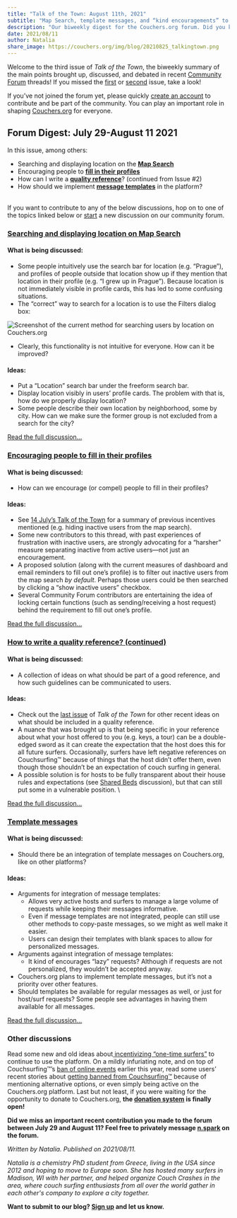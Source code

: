 ```yaml
---
title: "Talk of the Town: August 11th, 2021"
subtitle: "Map Search, template messages, and “kind encouragements” to fill in your profile!"
description: "Our biweekly digest for the Couchers.org forum. Did you know we have vibrant public discussions about couch surfing and the future of Couchers.org? Everyone is welcome to participate!"
date: 2021/08/11
author: Natalia
share_image: https://couchers.org/img/blog/20210825_talkingtown.png
---
```


Welcome to the third issue of _Talk of the Town_, the biweekly summary of the main points brought up, discussed, and debated in recent [Community Forum](https://community.couchers.org/) threads! If you missed the [first](https://couchers.org/blog/2021/07/17/talk-of-the-town/) or [second](https://couchers.org/blog/2021/07/28/talk-of-the-town/) issue, take a look!

If you’ve not joined the forum yet, please quickly [create an account](https://community.couchers.org/) to contribute and be part of the community. You can play an important role in shaping [Couchers.org](https://app.couchers.org/) for everyone.


## **Forum Digest: July 29-August 11 2021**

In this issue, among others:



* Searching and displaying location on the **[Map Search](https://community.couchers.org/t/displaying-people-on-the-map-city-not-shown/1331)**
* Encouraging people to **[fill in their profiles](https://community.couchers.org/t/encourage-people-to-fill-in-their-profiles/1137/16)**
* How can I write a **[quality reference](https://community.couchers.org/t/how-do-you-write-a-quality-reference/1333/14)**? (continued from Issue #2)
* How should we implement **[message templates](https://community.couchers.org/t/template-messages/1406)** in the platform?

 \
If you want to contribute to any of the below discussions, hop on to one of the topics linked below or [start](https://community.couchers.org/) a new discussion on our community forum. 


### **[Searching and displaying location on Map Search](https://community.couchers.org/t/displaying-people-on-the-map-city-not-shown/1331)**


#### **What is being discussed:**



* Some people intuitively use the search bar for location (e.g. “Prague”), and profiles of people outside that location show up if they mention that location in their profile (e.g. “I grew up in Prague”). Because location is not immediately visible in profile cards, this has led to some confusing situations. 
* The “correct” way to search for a location is to use the Filters dialog box:


![Screenshot of the current method for searching users by location on Couchers.org](/img/blog/20219811_map_search.png "A portion of the Map Search page is shown. A red circle highlights the 'Filters' button, which opens up the displayed dialog box. The top of the dialog box reads 'Near Location...', which represents the search field for location.")



* Clearly, this functionality is not intuitive for everyone. How can it be improved?



#### **Ideas:**



* Put a “Location” search bar under the freeform search bar. 
* Display location visibly in users’ profile cards. The problem with that is, how do we properly display location? 
* Some people describe their own location by neighborhood, some by city. How can we make sure the former group is not excluded from a search for the city?

[Read the full discussion...](https://community.couchers.org/t/displaying-people-on-the-map-city-not-shown/1331)


### **[Encouraging people to fill in their profiles](https://community.couchers.org/t/encourage-people-to-fill-in-their-profiles/1137)**


#### **What is being discussed:**



* How can we encourage (or compel) people to fill in their profiles?


#### **Ideas:**



* See [14 July’s Talk of the Town](https://couchers.org/blog/2021/07/17/talk-of-the-town/#:~:text=Encouraging%20people%20to%20fill%20in%20their%20profiles) for a summary of previous incentives mentioned (e.g. hiding inactive users from the map search).
* Some new contributors to this thread, with past experiences of frustration with inactive users, are strongly advocating for a “harsher” measure separating inactive from active users—not just an encouragement.
* A proposed solution (along with the current measures of dashboard and email reminders to fill out one’s profile) is to filter out inactive users from the map search _by default_. Perhaps those users could be then searched by clicking a “show inactive users” checkbox.
* Several Community Forum contributors are entertaining the idea of locking certain functions (such as sending/receiving a host request) behind the requirement to fill out one’s profile.

[Read the full discussion...](https://community.couchers.org/t/encourage-people-to-fill-in-their-profiles/1137)


### **[How to write a quality reference? (continued)](https://community.couchers.org/t/how-do-you-write-a-quality-reference/1333)**


#### **What is being discussed:**



* A collection of ideas on what should be part of a good reference, and how such guidelines can be communicated to users.


#### **Ideas:**



* Check out the [last issue](https://couchers.org/blog/2021/07/28/talk-of-the-town/#:~:text=A%20collection%20of%20ideas%20on%20what%20should%20be%20part%20of%20a%20good%20reference) of _Talk of the Town_ for other recent ideas on what should be included in a quality reference.
* A nuance that was brought up is that being specific in your reference about what your host offered to you (e.g. keys, a tour) can be a double-edged sword as it can create the expectation that the host does this for all future surfers. Occasionally, surfers have left negative references on Couchsurfing™ because of things that the host didn’t offer them, even though those shouldn’t be an expectation of couch surfing in general.
* A possible solution is for hosts to be fully transparent about their house rules and expectations (see [Shared Beds](https://community.couchers.org/t/shared-beds/550/34) discussion), but that can still put some in a vulnerable position. \


[Read the full discussion…](https://community.couchers.org/t/how-do-you-write-a-quality-reference/1333)


### **[Template messages](https://community.couchers.org/t/template-messages/1406)**


#### **What is being discussed:**



* Should there be an integration of template messages on Couchers.org, like on other platforms?


#### **Ideas:**



* Arguments for integration of message templates:
    * Allows very active hosts and surfers to manage a large volume of requests while keeping their messages informative.
    * Even if message templates are not integrated, people can still use other methods to copy-paste messages, so we might as well make it easier.
    * Users can design their templates with blank spaces to allow for personalized messages.
* Arguments against integration of message templates:
    * It kind of encourages “lazy” requests? Although if requests are not personalized, they wouldn’t be accepted anyway.
* Couchers.org plans to implement template messages, but it’s not a priority over other features.
* Should templates be available for regular messages as well, or just for host/surf requests? Some people see advantages in having them available for all messages.


[Read the full discussion…](https://community.couchers.org/t/template-messages/1406)


### **Other discussions**

Read some new and old ideas about[ incentivizing “one-time surfers”](https://community.couchers.org/t/how-can-we-incentivize-guests-to-keep-using-the-platform-or-become-hosts-themselves/710/11) to continue to use the platform. On a mildly infuriating note, and on top of Couchsurfing™’s [ban of online events](https://couchers.org/blog/2021/03/25/couch-surfing-online-events-community/) earlier this year, read some users’ recent stories about [getting banned from Couchsurfing™](https://community.couchers.org/t/account-on-couchsurfing-com-suspended-for-mentioning-alternatives/1420) because of mentioning alternative options, or even simply being active on the Couchers.org platform. Last but not least, if you were waiting for the opportunity to donate to Couchers.org, **the [donation system](https://community.couchers.org/t/donate-and-become-a-financial-contributor/1425) is finally open!**


**Did we miss an important recent contribution you made to the forum between July 29 and August 11? Feel free to privately message [n.spark](https://community.couchers.org/u/n.spark) on the forum.**

_Written by Natalia. Published on 2021/08/11._

_Natalia is a chemistry PhD student from Greece, living in the USA since 2012 and hoping to move to Europe soon. She has hosted many surfers in Madison, WI with her partner, and helped organize Couch Crashes in the area, where couch surfing enthusiasts from all over the world gather in each other's company to explore a city together._

**Want to submit to our blog? [Sign up](/volunteer) and let us know.**
